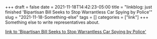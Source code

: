 +++draft = falsedate = 2021-11-18T14:42:23-05:00title = "linkblog: just finished 'Bipartisan Bill Seeks to Stop Warrantless Car Spying by Police'"slug = "2021-11-18-Something-else"tags = []categories = ["link"]+++Something else to write representatives about. [link to 'Bipartisan Bill Seeks to Stop Warrantless Car Spying by Police'](https://theintercept.com/2021/11/18/bill-warrantless-searches-car-data-police/)